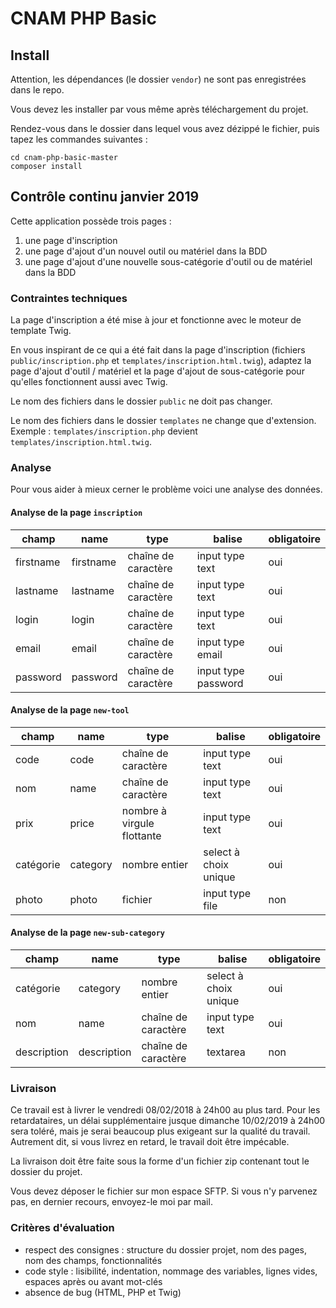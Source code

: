 # CNAM PHP Basic

## Install

Attention, les dépendances (le dossier `vendor`) ne sont pas enregistrées dans le repo.

Vous devez les installer par vous même après téléchargement du projet.

Rendez-vous dans le dossier dans lequel vous avez dézippé le fichier, puis tapez les commandes suivantes :

    cd cnam-php-basic-master
    composer install

## Contrôle continu janvier 2019

Cette application possède trois pages :

1. une page d'inscription
2. une page d'ajout d'un nouvel outil ou matériel dans la BDD
3. une page d'ajout d'une nouvelle sous-catégorie d'outil ou de matériel dans la BDD

### Contraintes techniques

La page d'inscription a été mise à jour et fonctionne avec le moteur de template Twig.

En vous inspirant de ce qui a été fait dans la page d'inscription (fichiers `public/inscription.php` et `templates/inscription.html.twig`), adaptez la page d'ajout d'outil / matériel et la page d'ajout de sous-catégorie pour qu'elles fonctionnent aussi avec Twig.

Le nom des fichiers dans le dossier `public` ne doit pas changer.

Le nom des fichiers dans le dossier `templates` ne change que d'extension.
Exemple : `templates/inscription.php` devient `templates/inscription.html.twig`.

### Analyse

Pour vous aider à mieux cerner le problème voici une analyse des données.

#### Analyse de la page `inscription`

| champ     | name      | type                | balise              | obligatoire |
|-----------|-----------|---------------------|---------------------|-------------|
| firstname | firstname | chaîne de caractère | input type text     | oui         |
| lastname  | lastname  | chaîne de caractère | input type text     | oui         |
| login     | login     | chaîne de caractère | input type text     | oui         |
| email     | email     | chaîne de caractère | input type email    | oui         |
| password  | password  | chaîne de caractère | input type password | oui         |

#### Analyse de la page `new-tool`

| champ     | name     | type                       | balise                | obligatoire |
| --------- | -------- | -------------------------- | --------------------- | ----------- |
| code      | code     | chaîne de caractère        | input type text       | oui         |
| nom       | name     | chaîne de caractère        | input type text       | oui         |
| prix      | price    | nombre à virgule flottante | input type text       | oui         |
| catégorie | category | nombre entier              | select à choix unique | oui         |
| photo     | photo    | fichier                    | input type file       | non         |

#### Analyse de la page `new-sub-category`

| champ       | name        | type                       | balise                | obligatoire |
| ----------- | ----------- | -------------------------- | --------------------- | ----------- |
| catégorie   | category    | nombre entier              | select à choix unique | oui         |
| nom         | name        | chaîne de caractère        | input type text       | oui         |
| description | description | chaîne de caractère        | textarea              | non         |

### Livraison

Ce travail est à livrer le vendredi 08/02/2018 à 24h00 au plus tard.
Pour les retardataires, un délai supplémentaire jusque dimanche 10/02/2019 à 24h00 sera toléré, mais je serai beaucoup plus exigeant sur la qualité du travail.
Autrement dit, si vous livrez en retard, le travail doit être impécable.

La livraison doit être faite sous la forme d'un fichier zip contenant tout le dossier du projet.

Vous devez déposer le fichier sur mon espace SFTP.
Si vous n'y parvenez pas, en dernier recours, envoyez-le moi par mail.

### Critères d'évaluation

- respect des consignes : structure du dossier projet, nom des pages, nom des champs, fonctionnalités
- code style : lisibilité, indentation, nommage des variables, lignes vides, espaces après ou avant mot-clés
- absence de bug (HTML, PHP et Twig)

